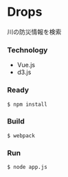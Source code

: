 # Drops 
川の防災情報を検索

### Technology
* Vue.js
* d3.js

### Ready
```
$ npm install
```

### Build
```
$ webpack
```

### Run
```
$ node app.js
```
